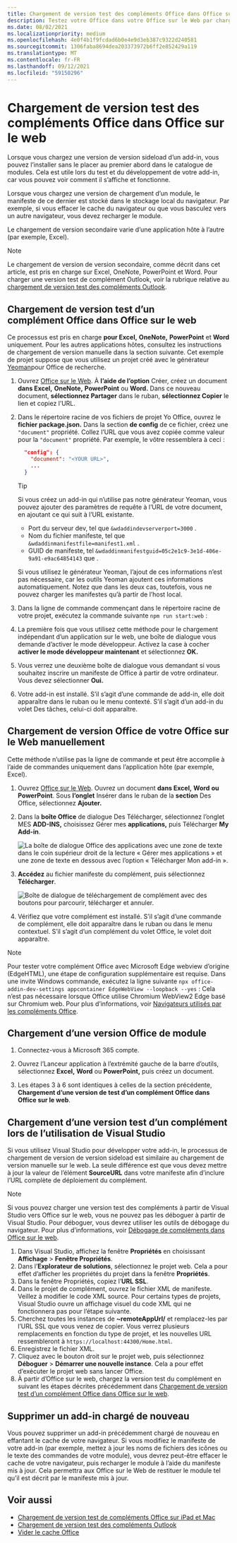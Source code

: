 ```yaml
---
title: Chargement de version test des compléments Office dans Office sur le web
description: Testez votre Office dans votre Office sur le Web par chargement de version test.
ms.date: 08/02/2021
ms.localizationpriority: medium
ms.openlocfilehash: 4e0f4b1f9fcdad6b0e4e9d3eb387c9322d240581
ms.sourcegitcommit: 1306faba8694dea203373972b6ff2e852429a119
ms.translationtype: MT
ms.contentlocale: fr-FR
ms.lasthandoff: 09/12/2021
ms.locfileid: "59150296"
---
```

# <a name="sideload-office-add-ins-in-office-on-the-web-for-testing"></a>Chargement de version test des compléments Office dans Office sur le web

Lorsque vous chargez une version de version sideload d’un add-in, vous pouvez l’installer sans le placer au premier abord dans le catalogue de modules. Cela est utile lors du test et du développement de votre add-in, car vous pouvez voir comment il s’affiche et fonctionne.

Lorsque vous chargez une version de chargement d’un module, le manifeste de ce dernier est stocké dans le stockage local du navigateur. Par exemple, si vous effacer le cache du navigateur ou que vous basculez vers un autre navigateur, vous devez recharger le module.

Le chargement de version secondaire varie d’une application hôte à l’autre (par exemple, Excel).

> [!NOTE]
> Le chargement de version de version secondaire, comme décrit dans cet article, est pris en charge sur Excel, OneNote, PowerPoint et Word. Pour charger une version test de complément Outlook, voir la rubrique relative au [chargement de version test des compléments Outlook](../outlook/sideload-outlook-add-ins-for-testing.md).

## <a name="sideload-an-office-add-in-in-office-on-the-web"></a>Chargement de version test d’un complément Office dans Office sur le web

Ce processus est pris en charge **pour Excel,** **OneNote,** **PowerPoint** et **Word** uniquement. Pour les autres applications hôtes, consultez les instructions de chargement de version manuelle dans la section suivante. Cet exemple de projet suppose que vous utilisez un projet créé avec le générateur [Yeoman](https://github.com/OfficeDev/generator-office)pour Office de recherche.

1. Ouvrez [Office sur le Web](https://office.live.com/). À **l’aide de l’option** Créer, créez un document **dans Excel,** **OneNote,** **PowerPoint** ou **Word.** Dans ce nouveau document, **sélectionnez Partager** dans le ruban, **sélectionnez Copier** le lien et copiez l’URL.

1. Dans le répertoire racine de vos fichiers de projet Yo Office, ouvrez le **fichier package.json.** Dans la section **de config** de ce fichier, créez une `"document"` propriété. Collez l’URL que vous avez copiée comme valeur pour la `"document"` propriété. Par exemple, le vôtre ressemblera à ceci :

    ```json
      "config": {
        "document": "<YOUR URL>",
        ...
      }
    ```

    > [!TIP]
    > Si vous créez un add-in qui n’utilise pas notre générateur Yeoman, vous pouvez ajouter des paramètres de requête à l’URL de votre document, en ajoutant ce qui suit à l’URL existante.
    >
    > - Port du serveur dev, tel que `&wdaddindevserverport=3000` .
    > - Nom du fichier manifeste, tel que `&wdaddinmanifestfile=manifest1.xml` .
    > - GUID de manifeste, tel `&wdaddinmanifestguid=05c2e1c9-3e1d-406e-9a91-e9ac64854143` que .
    >
    > Si vous utilisez le générateur Yeoman, l’ajout de ces informations n’est pas nécessaire, car les outils Yeoman ajoutent ces informations automatiquement.
    > Notez que dans les deux cas, toutefois, vous ne pouvez charger les manifestes qu’à partir de l’host local.

1. Dans la ligne de commande commençant dans le répertoire racine de votre projet, exécutez la commande suivante `npm run start:web` :

1. La première fois que vous utilisez cette méthode pour le chargement indépendant d’un application sur le web, une boîte de dialogue vous demande d’activer le mode développeur. Activez la case à cocher **activer le mode développeur maintenant** et sélectionnez **OK.**

1. Vous verrez une deuxième boîte de dialogue vous demandant si vous souhaitez inscrire un manifeste de Office à partir de votre ordinateur. Vous devez sélectionner **Oui.**

1. Votre add-in est installé. S’il s’agit d’une commande de add-in, elle doit apparaître dans le ruban ou le menu contexté. S’il s’agit d’un add-in du volet Des tâches, celui-ci doit apparaître.

## <a name="sideload-an-office-add-in-in-office-on-the-web-manually"></a>Chargement de version Office de votre Office sur le Web manuellement

Cette méthode n’utilise pas la ligne de commande et peut être accomplie à l’aide de commandes uniquement dans l’application hôte (par exemple, Excel).

1. Ouvrez [Office sur le Web](https://office.live.com/). Ouvrez un document **dans Excel,** **Word** **ou PowerPoint**. Sous **l’onglet** Insérer dans le ruban de la **section** Des Office, sélectionnez **Ajouter.**

1. Dans la **boîte Office** de dialogue Des Télécharger, sélectionnez l’onglet MES **ADD-INS,** choisissez Gérer mes **applications,** puis Télécharger **My Add-in**.

    ![La boîte de dialogue Office des applications avec une zone de texte dans le coin supérieur droit de la lecture « Gérer mes applications » et une zone de texte en dessous avec l’option « Télécharger Mon add-in ».](../images/office-add-ins-my-account.png)

1. **Accédez** au fichier manifeste du complément, puis sélectionnez **Télécharger**.

    ![Boîte de dialogue de téléchargement de complément avec des boutons pour parcourir, télécharger et annuler.](../images/upload-add-in.png)

1. Vérifiez que votre complément est installé. S’il s’agit d’une commande de complément, elle doit apparaître dans le ruban ou dans le menu contextuel. S’il s’agit d’un complément du volet Office, le volet doit apparaître.

> [!NOTE]
> Pour tester votre complément Office avec Microsoft Edge webview d’origine (EdgeHTML), une étape de configuration supplémentaire est requise. Dans une invite Windows commande, exécutez la ligne suivante `npx office-addin-dev-settings appcontainer EdgeWebView --loopback --yes` : Cela n’est pas nécessaire lorsque Office utilise Chromium WebView2 Edge basé sur Chromium web. Pour plus d’informations, voir [Navigateurs utilisés par les compléments Office](../concepts/browsers-used-by-office-web-add-ins.md).

## <a name="sideload-an-office-add-in"></a>Chargement d’une version Office de module

1. Connectez-vous à Microsoft 365 compte.

1. Ouvrez l’Lanceur application à l’extrémité gauche de la barre d’outils, sélectionnez **Excel,** **Word** ou **PowerPoint,** puis créez un document.

1. Les étapes 3 à 6 sont identiques à celles de la section précédente, **Chargement d’une version de test d’un complément Office dans Office sur le web**.

## <a name="sideload-an-add-in-when-using-visual-studio"></a>Chargement d’une version test d’un complément lors de l’utilisation de Visual Studio

Si vous utilisez Visual Studio pour développer votre add-in, le processus de chargement de version de version sideload est similaire au chargement de version manuelle sur le web. La seule différence est que vous devez mettre à jour la valeur de l’élément **SourceURL** dans votre manifeste afin d’inclure l’URL complète de déploiement du complément.

> [!NOTE]
> Si vous pouvez charger une version test des compléments à partir de Visual Studio vers Office sur le web, vous ne pouvez pas les déboguer à partir de Visual Studio. Pour déboguer, vous devrez utiliser les outils de débogage du navigateur. Pour plus d’informations, voir [Débogage de compléments dans Office sur le web](debug-add-ins-in-office-online.md).

1. Dans Visual Studio, affichez la fenêtre **Propriétés** en choisissant **Affichage** > **Fenêtre Propriétés**.
1. Dans l’**Explorateur de solutions**, sélectionnez le projet web. Cela a pour effet d’afficher les propriétés du projet dans la fenêtre **Propriétés**.
1. Dans la fenêtre Propriétés, copiez l’**URL SSL**.
1. Dans le projet de complément, ouvrez le fichier XML de manifeste. Veillez à modifier le code XML source. Pour certains types de projets, Visual Studio ouvre un affichage visuel du code XML qui ne fonctionnera pas pour l’étape suivante.
1. Cherchez toutes les instances de **~remoteAppUrl/** et remplacez-les par l’URL SSL que vous venez de copier. Vous verrez plusieurs remplacements en fonction du type de projet, et les nouvelles URL ressembleront à `https://localhost:44300/Home.html`.
1. Enregistrez le fichier XML.
1. Cliquez avec le bouton droit sur le projet web, puis sélectionnez **Déboguer** > **Démarrer une nouvelle instance**. Cela a pour effet d’exécuter le projet web sans lancer Office.
1. À partir d’Office sur le web, chargez la version test du complément en suivant les étapes décrites précédemment dans [Chargement de version test d’un complément Office dans Office sur le web](#sideload-an-office-add-in-in-office-on-the-web).

## <a name="remove-a-sideloaded-add-in"></a>Supprimer un add-in chargé de nouveau

Vous pouvez supprimer un add-in précédemment chargé de nouveau en effantant le cache de votre navigateur. Si vous modifiez le manifeste de votre add-in (par exemple, mettez à jour les noms de fichiers des icônes ou le texte des commandes de votre module), vous devrez peut-être effacer le cache de votre navigateur, puis recharger le module à l’aide du manifeste mis à jour. Cela permettra aux Office sur le Web de restituer le module tel qu’il est décrit par le manifeste mis à jour.

## <a name="see-also"></a>Voir aussi

- [Chargement de version test de compléments Office sur iPad et Mac](sideload-an-office-add-in-on-ipad-and-mac.md)
- [Chargement de version test des compléments Outlook](../outlook/sideload-outlook-add-ins-for-testing.md)
- [Vider le cache Office](clear-cache.md)
